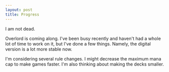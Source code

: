 ```yaml
---
layout: post
title: Progress
---
```


I am not dead.

Overlord is coming along. I've been busy recently and haven't had a whole
lot of time to work on it, but I've done a few things. Namely, the digital
version is a lot more stable now.

I'm considering several rule changes. I might decrease the maximum mana
cap to make games faster. I'm also thinking about making the decks
smaller.
